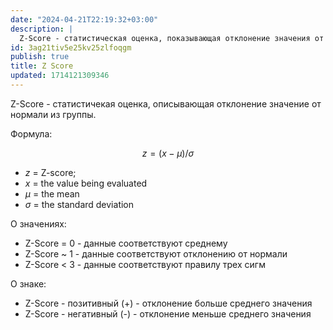 ```yaml
---
date: "2024-04-21T22:19:32+03:00"
description: |
  Z-Score - статистическая оценка, показывающая отклонение значения от нормали.
id: 3ag21tiv5e25kv25zlfoqgm
publish: true
title: Z Score
updated: 1714121309346
---
```


Z-Score - статистичекая оценка, описывающая отклонение значение от нормали из группы. 

Формула:

$$z = ( x - μ ) / σ$$
- $z$ = Z-score;
- $x$ = the value being evaluated
- $\mu$ = the mean
- $\sigma$ = the standard deviation

О значениях:

- Z-Score = 0 - данные соответствуют среднему
- Z-Score ~ 1 - данные соответствуют отклонению от нормали
- Z-Score < 3 - данные соответствуют правилу трех сигм

О знаке:

- Z-Score - позитивный (+) - отклонение больше среднего значения
- Z-Score - негативный (-) - отклонение меньше среднего значения



